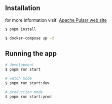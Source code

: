 
## Installation
for more information visit` [Apache Pulsar web site](https://pulsar.apache.org/docs/3.2.x/getting-started-docker-compose/)

```bash
$ pnpm install
```
```bash
$ docker-compose up -d
```
## Running the app

```bash
# development
$ pnpm run start

# watch mode
$ pnpm run start:dev

# production mode
$ pnpm run start:prod
```
